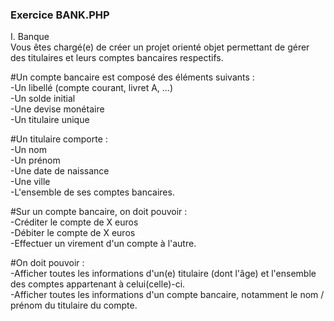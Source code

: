<html>
<h3>Exercice BANK.PHP</h3>

I. Banque<br>
Vous êtes chargé(e) de créer un projet orienté objet permettant de gérer des titulaires et leurs comptes bancaires respectifs.<br>

#Un compte bancaire est composé des éléments suivants :<br>
-Un libellé (compte courant, livret A, ...)<br>
-Un solde initial<br>
-Une devise monétaire<br>
-Un titulaire unique<br>

#Un titulaire comporte :<br>
-Un nom<br>
-Un prénom<br>
-Une date de naissance<br>
-Une ville<br>
-L'ensemble de ses comptes bancaires.<br>

#Sur un compte bancaire, on doit pouvoir :<br>
-Créditer le compte de X euros<br>
-Débiter le compte de X euros<br>
-Effectuer un virement d'un compte à l'autre.<br>

#On doit pouvoir :<br>
-Afficher toutes les informations d'un(e) titulaire (dont l'âge) et l'ensemble des comptes appartenant à celui(celle)-ci.<br>
-Afficher toutes les informations d'un compte bancaire, notamment le nom / prénom du titulaire du compte.<br>
